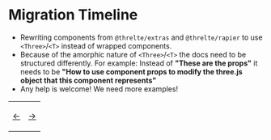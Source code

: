 # Migration Timeline

- Rewriting components from `@threlte/extras` and `@threlte/rapier` to use `<Three>`/`<T>` instead of wrapped components.
- Because of the amorphic nature of `<Three>`/`<T>` the docs need to be structured differently. For example: Instead of
  **"These are the props"**
  it needs to be
  **"How to use component props to modify the three.js object that this component represents"**
- Any help is welcome! We need more examples!

<table>
<tr>
<td>

[←](05.md)

</td>
<td>

[→](07.md)

</td>
</tr>
</table>
